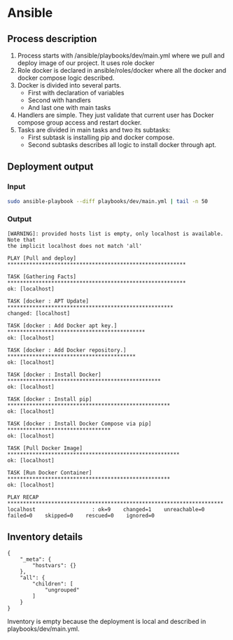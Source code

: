 # Ansible

## Process description

1. Process starts with /ansible/playbooks/dev/main.yml where we pull and deploy image
of our project. It uses role docker
2. Role docker is declared in ansible/roles/docker where all the docker and docker compose
logic described.
3. Docker is divided into several parts.
    * First with declaration of variables
    * Second with handlers
    * And last one with main tasks
4. Handlers are simple. They just validate that current user has Docker compose group access and restart docker.
5. Tasks are divided in main tasks and two its subtasks:
   * First subtask is installing pip and docker compose.
   * Second subtasks describes all logic to install docker through apt.

## Deployment output

### Input
```bash
sudo ansible-playbook --diff playbooks/dev/main.yml | tail -n 50
```
### Output
```text
[WARNING]: provided hosts list is empty, only localhost is available. Note that
the implicit localhost does not match 'all'

PLAY [Pull and deploy] *********************************************************

TASK [Gathering Facts] *********************************************************
ok: [localhost]

TASK [docker : APT Update] *****************************************************
changed: [localhost]

TASK [docker : Add Docker apt key.] ********************************************
ok: [localhost]

TASK [docker : Add Docker repository.] *****************************************
ok: [localhost]

TASK [docker : Install Docker] *************************************************
ok: [localhost]

TASK [docker : Install pip] ****************************************************
ok: [localhost]

TASK [docker : Install Docker Compose via pip] *********************************
ok: [localhost]

TASK [Pull Docker Image] *******************************************************
ok: [localhost]

TASK [Run Docker Container] ****************************************************
ok: [localhost]

PLAY RECAP *********************************************************************
localhost                  : ok=9    changed=1    unreachable=0    failed=0    skipped=0    rescued=0    ignored=0  
```

## Inventory details

```text
{
    "_meta": {
        "hostvars": {}
    },
    "all": {
        "children": [
            "ungrouped"
        ]
    }
}
```

Inventory is empty because the deployment is local and described in playbooks/dev/main.yml.